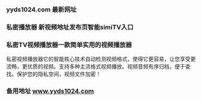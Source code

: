 ### yyds1024.com 最新网址
### 私密播放器 新视频地址发布页智能simiTV入口
### 私密TV视频播放器一款简单实用的视频播放器
私密视频播放器它的智能核心技术自动检测视频格式，使得它更容易，让您享受更流畅，更优质的视频。支持多种主流格式视频播放。视频音频有序归档，便于查找。保护您的隐私空间，视频文件加密！
### 备用地址 www.yyds1024.com
